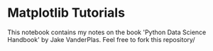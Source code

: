 # Matplotlib Tutorials

This notebook contains my notes on the book 'Python Data Science Handbook' by Jake VanderPlas. Feel free to fork this repository/
